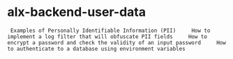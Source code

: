 # alx-backend-user-data
     Examples of Personally Identifiable Information (PII)     How to implement a log filter that will obfuscate PII fields     How to encrypt a password and check the validity of an input password     How to authenticate to a database using environment variables
